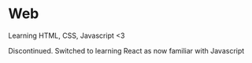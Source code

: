 # Web
Learning HTML, CSS, Javascript &lt;3

Discontinued. Switched to learning React as now familiar with Javascript
